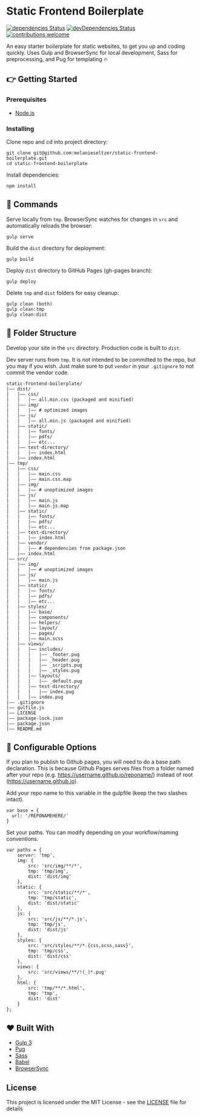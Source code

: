 # Static Frontend Boilerplate
[![dependencies Status](https://david-dm.org/melanieseltzer/static-frontend-boilerplate/status.svg)](https://david-dm.org/melanieseltzer/static-frontend-boilerplate) [![devDependencies Status](https://david-dm.org/melanieseltzer/static-frontend-boilerplate/dev-status.svg)](https://david-dm.org/melanieseltzer/static-frontend-boilerplate?type=dev) [![contributions welcome](https://img.shields.io/badge/contributions-welcome-brightgreen.svg?style=flat)](https://github.com/melanieseltzer/static-frontend-boilerplate/issues)

An easy starter boilerplate for static websites, to get you up and coding quickly. Uses Gulp and BrowserSync for local development, Sass for preprocessing, and Pug for templating :fire:

## :point_right: Getting Started

### Prerequisites

- [Node.js](https://nodejs.org/en/)

### Installing

Clone repo and cd into project directory:

```
git clone git@github.com:melanieseltzer/static-frontend-boilerplate.git
cd static-frontend-boilerplate
```

Install dependencies:

```
npm install
```

## :rocket: Commands

Serve locally from `tmp`. BrowserSync watches for changes in `src` and automatically reloads the browser:

```
gulp serve
```

Build the `dist` directory for deployment:

```
gulp build
```

Deploy `dist` directory to GitHub Pages (gh-pages branch):

```
gulp deploy
```

Delete `tmp` and `dist` folders for easy cleanup:

```
gulp clean (both)
gulp clean:tmp
gulp clean:dist
```

## :file_folder: Folder Structure

Develop your site in the `src` directory. Production code is built to `dist`.

Dev server runs from `tmp`. It is not intended to be committed to the repo, but you may if you wish. Just make sure to put `vendor` in your `.gitignore` to not commit the vendor code.

```
static-frontend-boilerplate/
|—— dist/
|   |—— css/
|   |   |—— all.min.css (packaged and minified)
|   |—— img/
|   |   |—— # optimized images
|   |—— js/
|   |   |—— all.min.js (packaged and minified)
|   |—— static/
|   |   |—— fonts/
|   |   |—— pdfs/
|   |   |—— etc...
|   |—— test-directory/
|   |   |—— index.html
|   |—— index.html
|—— tmp/
|   |—— css/
|   |   |—— main.css
|   |   |—— main.css.map
|   |—— img/
|   |   |—— # unoptimized images
|   |—— js/
|   |   |—— main.js
|   |   |—— main.js.map
|   |—— static/
|   |   |—— fonts/
|   |   |—— pdfs/
|   |   |—— etc...
|   |—— test-directory/
|   |   |—— index.html
|   |—— vendor/
|   |   |—— # dependencies from package.json
|   |—— index.html
|—— src/
|   |—— img/
|   |   |—— # unoptimized images
|   |—— js/
|   |   |—— main.js
|   |—— static/
|   |   |—— fonts/
|   |   |—— pdfs/
|   |   |—— etc...
|   |—— styles/
|   |   |—— base/
|   |   |—— components/
|   |   |—— helpers/
|   |   |—— layout/
|   |   |—— pages/
|   |   |—— main.scss
|   |—— views/
|   |   |—— includes/
|   |   |   |—— _footer.pug
|   |   |   |—— _header.pug
|   |   |   |—— _scripts.pug
|   |   |   |—— _styles.pug
|   |   |—— layouts/
|   |   |   |—— _default.pug
|   |   |—— test-directory/
|   |   |   |—— index.pug
|   |   |—— index.pug
|—— .gitignore
|—— gulfile.js
|—— LICENSE
|—— package-lock.json
|—— package.json
|—— README.md
```

## :wrench: Configurable Options

If you plan to publish to Github pages, you will need to do a base path declaration. This is because Github Pages serves files from a folder named after your repo (e.g. https://username.github.io/reponame/) instead of root (https://username.github.io).

Add your repo name to this variable in the gulpfile (keep the two slashes intact).

```
var base = {
  url: '/REPONAMEHERE/'
}
```

Set your paths. You can modify depending on your workflow/naming conventions.

```
var paths = {
    server: 'tmp',
    img: {
        src: 'src/img/**/*',
        tmp: 'tmp/img',
        dist: 'dist/img'
    },
    static: {
        src: 'src/static/**/*',
        tmp: 'tmp/static',
        dist: 'dist/static'
    },
    js: {
        src: 'src/js/**/*.js',
        tmp: 'tmp/js',
        dist: 'dist/js'
    },
    styles: {
        src: 'src/styles/**/*.{css,scss,sass}',
        tmp: 'tmp/css',
        dist: 'dist/css'
    },
    views: {
        src: 'src/views/**/!(_)*.pug'
    },
    html: {
        src: 'tmp/**/*.html',
        tmp: 'tmp',
        dist: 'dist'
    }
};
```

## :heart: Built With

- [Gulp 3](https://gulpjs.com/)
- [Pug](https://pugjs.org)
- [Sass](http://sass-lang.com/)
- [Babel](https://babeljs.io/)
- [BrowserSync](https://browsersync.io/)

## License

This project is licensed under the MIT License - see the [LICENSE](LICENSE) file for details
